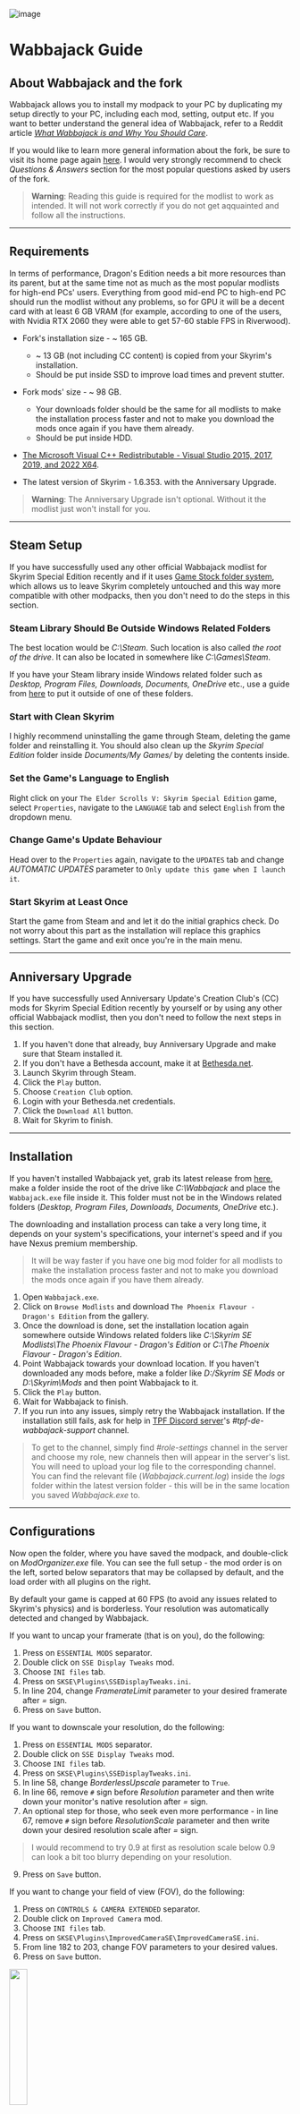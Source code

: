 ![image](../Resources/Banner.webp)

# Wabbajack Guide

## About Wabbajack and the fork

Wabbajack allows you to install my modpack to your PC by duplicating my setup directly to your PC, including each mod, setting, output etc. 
If you want to better understand the general idea of Wabbajack, refer to a Reddit article 
[_What Wabbajack is and Why You Should Care_](https://www.reddit.com/r/skyrimmods/comments/mbfk5f/what_wabbajack_is_and_why_you_should_care/).

If you would like to learn more general information about the fork, be sure to visit its home page again [here](https://www.nexusmods.com/skyrimspecialedition/mods/51973). 
I would very strongly recommend to check _Questions & Answers_ section for the most popular questions asked by users of the fork.

> **Warning**: Reading this guide is required for the modlist to work as intended. It will not work correctly if you do not get aqquainted and follow all the instructions.

---

## Requirements

In terms of performance, Dragon's Edition needs a bit more resources than its parent, but at the same time not as much as the most popular modlists for high-end PCs' users. Everything from good mid-end PC to high-end PC should run the modlist without any problems, so for GPU it will be a decent card with at least 6 GB VRAM (for example, according to one of the users, with Nvidia RTX 2060 they were able to get 57-60 stable FPS in Riverwood).

  - Fork's installation size - ~ 165 GB.
    - ~ 13 GB (not including CC content) is copied from your Skyrim's installation.
    - Should be put inside SSD to improve load times and prevent stutter.
  - Fork mods' size - ~ 98 GB.
    - Your downloads folder should be the same for all modlists to make the installation process faster and not to make you download the mods once again 
if you have them already.
    - Should be put inside HDD.
  
  - [The Microsoft Visual C++ Redistributable - Visual Studio 2015, 2017, 2019, and 2022 X64](https://docs.microsoft.com/en-us/cpp/windows/latest-supported-vc-redist?view=msvc-160#visual-studio-2015-2017-2019-and-2022).
  - The latest version of Skyrim - 1.6.353. with the Anniversary Upgrade.
 
 > **Warning**: The Anniversary Upgrade isn't optional. Without it the modlist just won't install for you.

---

## Steam Setup

If you have successfully used any other official Wabbajack modlist for Skyrim Special Edition recently and if it uses [Game Stock folder system](https://github.com/wabbajack-tools/wabbajack/wiki/Keeping-The-Game-Folder-Clean-(via-local-game-installs)), which allows us to leave Skyrim completely untouched and this way more compatible with other modpacks, then you don't need to do the steps in this section.

### Steam Library Should Be Outside Windows Related Folders

The best location would be _C:\Steam_. Such location is also called _the root of the drive_. It can also be located in somewhere like _C:\Games\Steam_.

If you have your Steam library inside Windows related folder such as _Desktop, Program Files, Downloads, Documents, OneDrive_ etc., 
use a guide from [here](https://github.com/LostDragonist/steam-library-setup-tool/wiki/Usage-Guide) to put it outside of one of these folders.

### Start with Clean Skyrim

I highly recommend uninstalling the game through Steam, deleting the game folder and reinstalling it. You should also clean up the _Skyrim Special Edition_ folder inside _Documents/My Games/_ by deleting the contents inside.

### Set the Game's Language to English

Right click on your `The Elder Scrolls V: Skyrim Special Edition` game, select `Properties`, navigate to the `LANGUAGE` tab and select `English` from the dropdown menu.

### Change Game's Update Behaviour

Head over to the `Properties` again, navigate to the `UPDATES` tab and change _AUTOMATIC UPDATES_ parameter to `Only update this game when I launch it`. 

### Start Skyrim at Least Once

Start the game from Steam and and let it do the initial graphics check. Do not worry about this part as the installation will replace this graphics settings. Start the game and exit once you're in the main menu.

---

## Anniversary Upgrade

If you have successfully used Anniversary Update's Creation Club's (CC) mods for Skyrim Special Edition recently by yourself or by using any other official Wabbajack modlist, then you don't need to follow the next steps in this section.

1. If you haven't done that already, buy Anniversary Upgrade and make sure that Steam installed it.
2. If you don't have a Bethesda account, make it at [Bethesda.net](https://bethesda.net/en/dashboard).
3. Launch Skyrim through Steam.
4. Click the `Play` button.
5. Choose `Creation Club` option.
6. Login with your Bethesda.net credentials.
7. Click the `Download All` button.
8. Wait for Skyrim to finish.

---

## Installation

If you haven't installed Wabbajack yet, grab its latest release from [here](https://github.com/wabbajack-tools/wabbajack/releases), make a folder inside the root of the drive like _C:\Wabbajack_ and place the `Wabbajack.exe` file inside it. This folder must not be in the Windows related folders 
(_Desktop, Program Files, Downloads, Documents, OneDrive_ etc.).

The downloading and installation process can take a very long time, it depends on your system's specifications, your internet's speed and if you have Nexus premium membership.
> It will be way faster if you have one big mod folder for all modlists to make the installation process faster and not to make you download the mods once again 
if you have them already.

1. Open `Wabbajack.exe`.
2. Click on `Browse Modlists` and download `The Phoenix Flavour - Dragon's Edition` from the gallery.
3. Once the download is done, set the installation location again somewhere outside Windows related folders like _C:\Skyrim SE Modlists\The Phoenix Flavour - Dragon's Edition_ or _C:\The Phoenix Flavour - Dragon's Edition_. 
4. Point Wabbajack towards your download location. If you haven't downloaded any mods before, make a folder like _D:/Skyrim SE Mods_ or _D:\Skyrim\Mods_ and 
then point Wabbajack to it.
5. Click the `Play` button.
6. Wait for Wabbajack to finish.
7. If you run into any issues, simply retry the Wabbajack installation. If the installation still fails, 
ask for help in [TPF Discord server](https://discord.gg/m5kMrnHpwm)'s _#tpf-de-wabbajack-support_ channel. 
> To get to the channel, simply find _#role-settings_ channel in the server and choose my role, new channels then will appear in the server's list.
> You will need to upload your log file to the corresponding channel. 
You can find the relevant file (_Wabbajack.current.log_) inside the _logs_ folder within the latest version folder - this will be in the same location you saved _Wabbajack.exe_ to.

---

## Configurations

Now open the folder, where you have saved the modpack, and double-click on _ModOrganizer.exe_ file. You can see the full setup - the mod order is on the left, sorted below separators that may be collapsed by default, and the load order with all plugins on the right.

By default your game is capped at 60 FPS (to avoid any issues related to Skyrim's physics) and is borderless. Your resolution was automatically detected and changed by Wabbajack.

If you want to uncap your framerate (that is on you), do the following:

1. Press on `ESSENTIAL MODS` separator.
2. Double click on `SSE Display Tweaks` mod.
3. Choose `INI files` tab.
4. Press on `SKSE\Plugins\SSEDisplayTweaks.ini`.
5. In line 204, change _FramerateLimit_ parameter to your desired framerate after _=_ sign.
7. Press on `Save` button.

If you want to downscale your resolution, do the following:

1. Press on `ESSENTIAL MODS` separator.
2. Double click on `SSE Display Tweaks` mod.
3. Choose `INI files` tab.
4. Press on `SKSE\Plugins\SSEDisplayTweaks.ini`.
6. In line 58, change _BorderlessUpscale_ parameter to `True`.
7. In line 66, remove `#` sign before _Resolution_ parameter and then write down your monitor's native resolution after _=_ sign.
8. An optional step for those, who seek even more performance - in line 67, remove `#` sign before _ResolutionScale_ parameter and then write down your desired resolution scale after _=_ sign.
> I would recommend to try 0.9 at first as resolution scale below 0.9 can look a bit too blurry depending on your resolution.
9. Press on `Save` button.

If you want to change your field of view (FOV), do the following:

1. Press on `CONTROLS & CAMERA EXTENDED` separator.
2. Double click on `Improved Camera` mod.
3. Choose `INI files` tab.
4. Press on `SKSE\Plugins\ImprovedCameraSE\ImprovedCameraSE.ini`.
5. From line 182 to 203, change FOV parameters to your desired values.
6. Press on `Save` button.

<p>
    <img width="25%" src="https://user-images.githubusercontent.com/37147270/153157130-5fa2ffc8-8770-4b9a-8565-a0e564af2542.png" /> 
</p>

---

Some of the mods inside Mod Organizer are disabled by default in the modpack. Some of these are:
  - _Blade and Bunt - Vanilla Difficulty Modifiers_ under TPF's _DIFFICULTY MODIFIERS_ separator, because it makes the game easier and less interesting. If you find the combat of the game too difficult even after tweaking the game's difficulty, you are free to enable the mod by clicking on a rectangle right next to its name on the left side of MO2, but then you will also need to put its plugin right next after Blade and Blunt's plugin _BladeandBlunt.esp_ on the right side of MO2 by simply dragging it.
  > Here are also two already enabled modifiers for our dragon overhauling mod Dragon War, which greatly improves dragons by actually making them to be treated with cautiousness. In the original mod dragons have too much health, so it becomes a little bit too annoying to fight them and that's where these patches come handy nerfing their health and just a bit - their damage. If you want much longer fights with dragons, feel free to disable these two. 
  - All the mods under _WIDESCREEN SUPPORT_ separator, because obviosuly only a few have those huge monitors. If you are actually one of them, enable all the mods under this section and you are done.
> Do not touch any other disabled mods for now.

Finally we are ready to open and finish configuring the game. Above the load order (in the right pane), you can see the executables drop-down. Very likely _The Phoenix Flavour - Dragon's Edition_ was already selected here, so you can start the game by clicking _Run_.

---

## In-Game Adjustments

And now we are ready to jump into the game.

There are some charcter presets available for your walkthrough. To use them, choose `Presets` option in the top right side of the character creation menu,
then press `F9` button to load available presets and then choose the desired one according to the race and the gender you have choosen for the character.

If you want to make your character on your own, at first we need to activate our character's high poly head (much more detailed head than the vanilla one, 
which you can also shape in much more ways) in character creation menu and then our hair, brows (and/or scars, beard) will look excellent on us.

<p align="center">
    <img width="50%" src="https://user-images.githubusercontent.com/37147270/151776057-aaa74ddf-396d-4bc4-9c83-18be28950be6.png" /> 
</p>

Then customize your character to your heart's content (while being reasonable). Hair with physics for women are obtainable by choosing hair with _KSHairdosSMP.esp_ near their name.
<p align="center">
    <img width="75%" src="https://user-images.githubusercontent.com/37147270/151706652-f8f91309-203f-4b10-a975-8be565db54fd.png" /> 
</p>
If you want to use hair with physics for men, you will find instructions on how to get them a bit later. For better results with those, equip bald hair style now.

---

After you get control over movements of your character, don’t go anywhere right away. 
It will be awesome if you wait for a pop-up about finishing things setting up to appear before doing anything else.
Don't be scared if you saw parts of your body during the movement (and/or after you finished creating your character), that will go away, when you will regain full control of your character.

After talking with Ralof or Hadvar, you can turn on the following mods to decide if you would want to use them. They affect just the visual side of the game. 
If you aren't a fan, just press the same button once again to turn them off. 

* **Look What You See** - Press your `V` key to toggle headtracking in the third person view.
* **Improved Camera** - Use your `F` key to toggle between the first and the third person view.
* **Toggle Compass Hotkey** - Tap `X` key to toggle visibility of your compass.
* **Equipment Toggle** - Press `Arrow Down` button to toggle your heagear's visibility.

Some quick tips before the end:

* **About the option to remove your tail** - It is weird, but you will actually need to equip another tail to get rid from... "them both". To get the tail, open your inventory and in misc item section find an item called `AddItemMenu` and click on it. Another menu with 4 items will pop up. Grab an item with a search option. Then open your inventory and use the item with the search option. Type `tail` in AddItemMenu's searcher. Choose the mod's plugin and grab your tail. Then equip it like gear and your tail will be gone.
* **About hair with physics for men** - You will need to use AddItemMenu again, but this time type the word `hair`.
* **About ENB** - `F10` button toggles the ENB effect, `F11` opens the ENB GUI, `F7` toggles an FPS counter. Feel free to make screenshots with Steam by using `F12`.
> If the ENB isn't for you and you want to change it, delete modpack's _enbseries_ folder and _enbseries.ini_ file from the fork's _Stock Game_ folder and replace with the ones from your desired ENB.
* **About fast travelling** - By default fast travel is disabled, because it becomes much more interesting that way (you travel and discover much more) and there are plenty of ways to travel around - as in vanilla (horses, carriages, boats), paragliding, spells and another mean, which is tied to a quest (don't want to spoil that). If you still aren't sold, feel free to reenable it by disabling _Disable Fast Travel SKSE - No Janky Map UI_ mod under the _INTERFACE EXTENDED_ separator.

---

> **Warning**: Very important information!

_Note_ in the Bannered Mare can be activated **only** after 5 in-game days after you have finished the main quest _Unbound_.

Also a reminder that the modlist uses a mod called _End Times_, which will **end the game** if don't finish the main quest line in **14 real life days, that means 336 real life hours**. That should be enough to do many other things in between saving the world for the first time. 
And don't worry - **the game won't end if you finish the main quest**. You can always enter into MCM again to see how much time you have left. Be sure to remember.

---

## Thank You

And that's it! You are ready for the action.

If you have any questions following these instructions, something doesn't allow you to finish the setup (but before that you have actually checked you have all the requirements for the fork) or if you find a typo or any other mistake in the documentation, 
feel free to report in [TPF Discord server](https://discord.gg/m5kMrnHpwm)'s _#tpf-de-wabbajack-support_ channel. 
If you have experienced a bug during your walkthrough, jump in [*Reporting Bugs*](Documentation/Bugs.md) section first.
> To get to these support channels, simply find _#role-settings_ channel in the server and tick my role, new channels then will appear in the server's list.

If you want to learn more about what the modpack offers and what actually many of the mods do, check my [gameplay guide](Documentation/Gameplay.md). 

If you would like to make any recommendations after looking into what the modlist has to offer or to give me an advice, 
please use _Posts_ feature on Nexus or use _#tpf-de-feedback_ channel on TPF's Discord server. Again to get to the channel, simply find _#role-settings_ channel and tick my role at the end, new channels then will appear in the server's list. Suggestions on how to improve the documentation are also welcome on GitHub.
Before asking additional questions be sure to check the gameplay guide mentioned before and the _Questions & Answers_ section on Nexus.

If you want to help me, don't forget to endorse the fork’s page on Nexus and write something positive for me to read (I am happy to hear from people in Discord too). 
If you want to help even more, you can donate by pressing the button right below. 

[![ko-fi](https://ko-fi.com/img/githubbutton_sm.svg)](https://ko-fi.com/H2H6ABHYO)

I will post about updates for the modpack in both TPF's and Wabbajack's Discord servers.

If you just want to chat, share your beautiful screenshots, builds or performance parameters, I am still happy to see you around on Nexus and in Discord. :)
